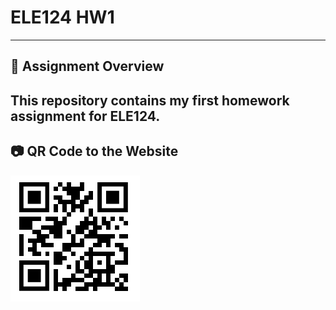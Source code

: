 # ELE124 HW1  
---
## 📌 Assignment Overview
This repository contains my first homework assignment for **ELE124**.
---
## 📷 QR Code to the Website
![QR Image](qr_to_website.png)

